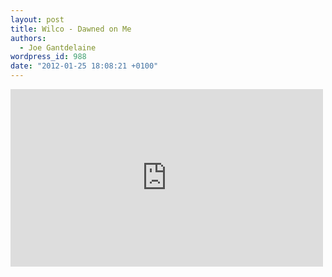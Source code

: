 ```yaml
---
layout: post
title: Wilco - Dawned on Me
authors:
  - Joe Gantdelaine
wordpress_id: 988
date: "2012-01-25 18:08:21 +0100"
---
```


<iframe width="500" height="284" src="http://www.youtube.com/embed/gbHTaPk8Qmk" frameborder="0" allowfullscreen></iframe>
